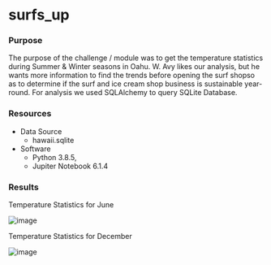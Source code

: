 # surfs_up

### Purpose 
The purpose of the challenge / module was to get the temperature statistics during Summer & Winter seasons in Oahu. W. Avy likes our analysis, but he wants more information to find the trends before opening the surf shopso as to determine if the surf and ice cream shop business is sustainable year-round. For analysis we used SQLAlchemy to query SQLite Database.

### Resources 
- Data Source 
  - hawaii.sqlite
- Software 
  - Python 3.8.5, 
  - Jupiter Notebook 6.1.4

### Results 
Temperature Statistics for June

![image](https://user-images.githubusercontent.com/98556229/174460576-eef851b2-9440-4d61-9915-219b21fac692.png)

Temperature Statistics for December

![image](https://user-images.githubusercontent.com/98556229/174460583-735df588-323c-48b4-8169-c4b03e0ca19b.png)


